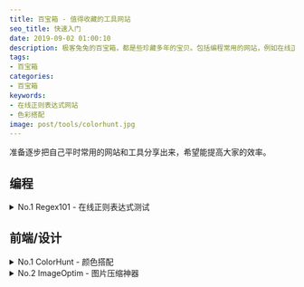 ```yaml
---
title: 百宝箱 - 值得收藏的工具网站
seo_title: 快速入门
date: 2019-09-02 01:00:10
description: 极客兔兔的百宝箱，都是些珍藏多年的宝贝。包括编程常用的网站，例如在线正则表达式；前端设计常用的网站，例如色彩搭配等。
tags:
- 百宝箱
categories:
- 百宝箱
keywords:
- 在线正则表达式网站
- 色彩搭配
image: post/tools/colorhunt.jpg
---
```


准备逐步把自己平时常用的网站和工具分享出来，希望能提高大家的效率。

## 编程

<details>
<summary>No.1 Regex101 - 在线正则表达式测试</summary>
<div>

[Regex101](https://regex101.com/)

正则表达式无非是一些规则的集合罢了，很多童鞋有正则恐怖症，不知道自己写的是否是期望的，这个网站可以帮助你克服正则恐怖症，你正则表达式中的每一个字母符号，都会告诉你具体的含义。

![regex](tools/regex.jpg)
</div>
</details>

## 前端/设计

<details>
<summary>No.1 ColorHunt - 颜色搭配</summary>
<div>

[ColorHunt](https://colorhunt.co)

好看的配色都在这里，适合建站颜色搭配困难症。

![colorhunt](tools/colorhunt.jpg)
</div>
</details>

<details>
<summary>No.2 ImageOptim - 图片压缩神器</summary>
<div>

[ImageOptim](https://imageoptim.com/mac)

一直在使用的图片压缩神器，压缩率基本在 50% 以上，本站的所有图片上传前都经过 ImageOptim 压缩。而且非常小！只有一个页面，拖进去即可！

![ImageOptim](tools/imageoptim.jpg)
</div>
</details>